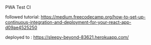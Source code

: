 PWA Test CI

followed tutorial:  https://medium.freecodecamp.org/how-to-set-up-continuous-integration-and-deployment-for-your-react-app-d09ae4525250

deployed to : https://sleepy-beyond-83621.herokuapp.com/